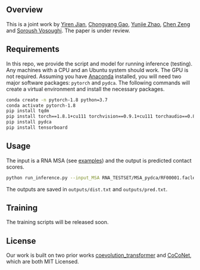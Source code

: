 ## Overview
This is a joint work by [Yiren Jian](https://cs.dartmouth.edu/~yirenjian/), [Chongyang Gao](https://gcyzsl.github.io/), [Yunjie Zhao](https://scholar.google.com/citations?user=nXWIMFcAAAAJ&hl=en), [Chen Zeng](https://physics.columbian.gwu.edu/chen-zeng) and [Soroush Vosoughi](https://www.cs.dartmouth.edu/~soroush/). The paper is under review.

## Requirements

In this repo, we provide the script and model for running inference (testing). Any machines with a CPU and an Ubuntu system should work. The GPU is not required. Assuming you have [Anaconda](https://www.anaconda.com/) installed, you will need two major software packages: `pytorch` and `pydca`. The following commands will create a virtual environment and install the necessary packages.

```bash
conda create -n pytorch-1.8 python=3.7
conda activate pytorch-1.8
pip install tqdm
pip install torch==1.8.1+cu111 torchvision==0.9.1+cu111 torchaudio==0.8.1 -f https://download.pytorch.org/whl/torch_stable.html
pip install pydca
pip install tensorboard
```

## Usage

The input is a RNA MSA (see [examples](RNA_TESTSET/MSA_pydca)) and the output is predicted contact scores.
```bash
python run_inference.py --input_MSA RNA_TESTSET/MSA_pydca/RF00001.faclean
```

The outputs are saved in `outputs/dist.txt` and `outputs/pred.txt`.

## Training
The training scripts will be released soon.

## License
Our work is built on two prior works [coevolution_transformer](https://github.com/microsoft/ProteinFolding/tree/main/coevolution_transformer) and [CoCoNet](https://github.com/KIT-MBS/coconet), which are both MIT Licensed.
